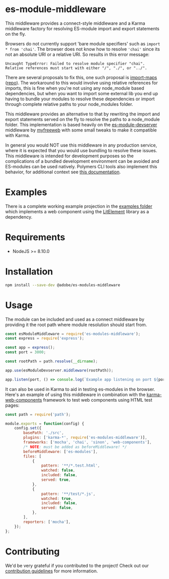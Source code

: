 # es-module-middleware

This middleware provides a connect-style middleware and a Karma middleware factory for resolving ES-module import and export statements on the fly.

Browsers do not currently support 'bare module specifiers' such as `import * from 'chai'`. The browser does not know how to resolve `'chai'` since its not an absolute URI or a relative URI. So results in this error message:

```
Uncaught TypeError: Failed to resolve module specifier "chai". Relative references must start with either "/", "./", or "../".
```

There are several proposals to fix this, one such proposal is [import-maps](https://github.com/nodejs/modules/issues/51) ([repo](https://github.com/domenic/import-maps)). The workaround to this would involve using relative references for imports, this is fine when you're not using any node_module based dependencies, but when you want to import some external lib you end up having to bundle your modules to resolve these dependencies or import through complete relative paths to your node_modules folder.

This middleware provides an alternative to that by rewriting the import and export statements served on the fly to resolve the paths to a node_module folder. This implementation is based heavily on the [es-module-devserver](https://github.com/myfreeweb/es-module-devserver) middleware by [myfreeweb](https://github.com/myfreeweb) with some small tweaks to make it compatible with Karma.

In general you would NOT use this middleware in any production service, where it is expected that you would use bundling to resolve these issues. This middleware is intended for development purposes so the complications of a bundled development environment can be avoided and ES-modules can be used natively. Polymers CLI tools also implement this behavior, for additional context see [this documentation](https://polymer-library.polymer-project.org/3.0/docs/es6#module-specifiers).

# Examples

There is a complete working example projection in the [examples folder](./example) which implements a web component using the [LitElement](https://lit-element.polymer-project.org) library as a dependency.

# Requirements

-   NodeJS >= 8.10.0

# Installation

```bash
npm install --save-dev @adobe/es-modules-middleware
```

# Usage

The module can be included and used as a connect middleware by providing it the root path where module resolution should start from.

```javascript
const esModuleMiddleware = require('es-modules-middleware');
const express = require('express');

const app = express();
const port = 3000;

const rootPath = path.resolve(__dirname);

app.use(esModuleDevserver.middleware(rootPath));

app.listen(port, () => console.log(`Example app listening on port ${port}!`));
```

It can also be used in Karma to aid in testing es-modules in the browser. Here's an example of using this middleware in combination with the [karma-web-components](https://github.com/jimsimon/karma-web-components) framework to test web components using HTML test pages:

```javascript
const path = require('path');

module.exports = function(config) {
    config.set({
        basePath: './src',
        plugins: ['karma-*', require('es-modules-middleware')],
        frameworks: ['mocha', 'chai', 'sinon', 'web-components'],
        /* NOTE: must be added as beforeMiddleware! */
        beforeMiddleware: ['es-modules'],
        files: [
            {
                pattern: '**/*.test.html',
                watched: false,
                included: false,
                served: true,
            },
            {
                pattern: '**/test/*.js',
                watched: true,
                included: false,
                served: false,
            },
        ],
        reporters: ['mocha'],
    });
};
```

# Contributing

We'd be very grateful if you contributed to the project! Check out our
[contribution guidelines](CONTRIBUTING.md) for more information.
